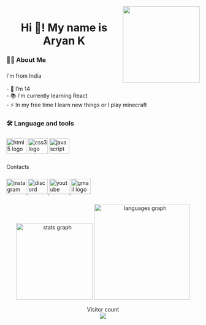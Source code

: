 <img align="right" height="200" src="https://cdn.dribbble.com/users/1019864/screenshots/3079099/codeloop.gif"  />

###

<div align="center">
</div>

###

<h1 align="center">Hi 👋! My name is Aryan K</h1>

###

<h3 align="left">👩‍💻  About Me</h3>

###

<p align="left">I'm from India<br><br>- 🔭 I’m 14<br>- 📚 I'm currently learning React<br>- ⚡ In my free time I learn new things or I play minecraft</p>

###

<h3 align="left">🛠 Language and tools</h3>

###

<div align="left">
  <img src="https://cdn.jsdelivr.net/gh/devicons/devicon/icons/html5/html5-original.svg" height="40" width="52" alt="html5 logo"  />
  <img src="https://cdn.jsdelivr.net/gh/devicons/devicon/icons/css3/css3-original.svg" height="40" width="52" alt="css3 logo"  />
  <img src="https://cdn.jsdelivr.net/gh/devicons/devicon/icons/javascript/javascript-original.svg" height="40" width="52" alt="javascript logo"  />
</div>

###

<p align="left">Contacts</p>

###

<div align="left">
  <a href="https://www.instagram.com/ary4nk/" target="_blank">
    <img src="https://raw.githubusercontent.com/maurodesouza/profile-readme-generator/master/src/assets/icons/social/instagram/default.svg" width="52" height="40" alt="instagram logo"  />
  </a>
  <a href="ary4nk#6040" target="_blank">
    <img src="https://raw.githubusercontent.com/maurodesouza/profile-readme-generator/master/src/assets/icons/social/discord/default.svg" width="52" height="40" alt="discord logo"  />
  </a>
  <a href="https://www.youtube.com/channel/UCf8OUBvHNG8FK_isxOVTeoQ" target="_blank">
    <img src="https://raw.githubusercontent.com/maurodesouza/profile-readme-generator/master/src/assets/icons/social/youtube/default.svg" width="52" height="40" alt="youtube logo"  />
  </a>
  <a href="mailto:aryan08012021@gmail.com" target="_blank">
    <img src="https://raw.githubusercontent.com/maurodesouza/profile-readme-generator/master/src/assets/icons/social/gmail/default.svg" width="52" height="40" alt="gmail logo"  />
  </a>
</div>

###

<div align="center">
  <img src="https://github-readme-stats.vercel.app/api?username=A&hide_title=false&hide_rank=false&show_icons=true&include_all_commits=true&count_private=true&disable_animations=false&theme=nightowl&locale=en&hide_border=false&order=1" height="200" alt="stats graph"  />
  <img src="https://github-readme-stats.vercel.app/api/top-langs?username=A&locale=en&hide_title=false&layout=default &card_width=320&langs_count=5&theme=nightowl&hide_border=false&order=2" height="250" alt="languages graph"  />
</div>

<p align="center"> 
  Visitor count<br>
  <img src="https://profile-counter.glitch.me/aryank10/count.svg" />
</p>


###


